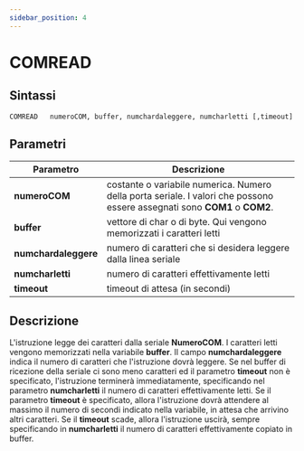 ```yaml
---
sidebar_position: 4
---
```


# COMREAD

## Sintassi

  ```
  COMREAD	numeroCOM, buffer, numchardaleggere, numcharletti [,timeout]
  ```

## Parametri
|Parametro              | Descrizione                                                                                                                |                
|-----------------------|----------------------------------------------------------------------------------------------------------------------------|
| **numeroCOM**         | costante o variabile numerica. Numero della porta seriale. I valori che possono essere assegnati sono **COM1** o **COM2**. |         
| **buffer**            | vettore di char o di byte. Qui vengono memorizzati i caratteri letti                                                       |         
| **numchardaleggere**  | numero di caratteri che si desidera leggere dalla linea seriale                                                            |         
| **numcharletti**      | numero di caratteri effettivamente letti                                                                                   |         
| **timeout**           | timeout di attesa (in secondi)                                                                                             |

## Descrizione
L'istruzione legge dei caratteri dalla seriale **NumeroCOM**. I caratteri letti vengono memorizzati nella variabile **buffer**. Il campo **numchardaleggere** indica il numero di caratteri che l'istruzione dovrà leggere. Se nel buffer di ricezione della seriale ci sono meno caratteri ed il parametro **timeout** non è specificato, l'istruzione terminerà immediatamente, specificando nel parametro **numcharletti** il numero di caratteri effettivamente letti. Se il parametro **timeout** è specificato, allora l'istruzione dovrà attendere al massimo il numero di secondi indicato nella variabile, in attesa che arrivino altri caratteri. Se il **timeout** scade, allora l'istruzione uscirà, sempre specificando in **numcharletti** il numero di caratteri effettivamente copiato in buffer. 